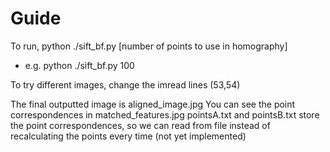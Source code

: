 # Guide

To run, python ./sift_bf.py [number of points to use in homography]
- e.g. python ./sift_bf.py 100

To try different images, change the imread lines (53,54)

The final outputted image is aligned_image.jpg
You can see the point correspondences in matched_features.jpg
pointsA.txt and pointsB.txt store the point correspondences, so we can read from file instead of recalculating the points every time (not yet implemented)

